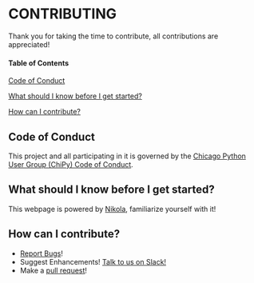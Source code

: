 # CONTRIBUTING

Thank you for taking the time to contribute, all contributions are appreciated!

#### Table of Contents

[Code of Conduct](#code-of-conduct)

[What should I know before I get started?](#what-should-i-know-before-i-get-started)

[How can I contribute?](#how-can-i-contribute)

## Code of Conduct

This project and all participating in it is governed by the [Chicago Python User Group (ChiPy) Code of Conduct](https://www.chipy.org/pages/conduct/). 

## What should I know before I get started?

This webpage is powered by [Nikola](https://getnikola.com/handbook.html), familiarize yourself with it!

## How can I contribute?

* [Report Bugs](https://github.com/chicagopython/chicagopython.github.io/issues)!
* Suggest Enhancements! [Talk to us on Slack!](https://chipy.slack.com/messages/C4SRS5G3B/details/)
* Make a [pull request](https://help.github.com/en/articles/creating-a-pull-request-from-a-fork)!
